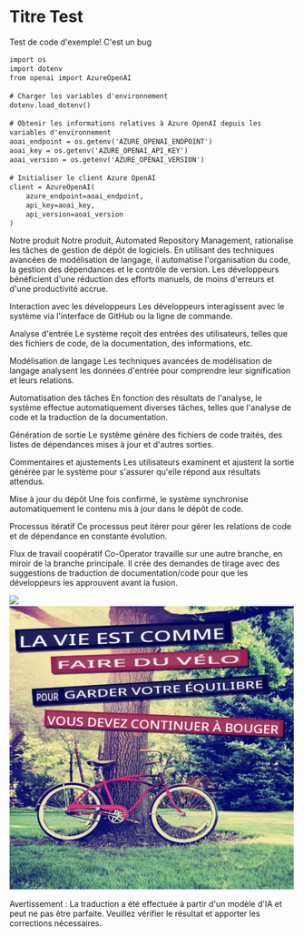 # Titre Test


Test de code d'exemple! C'est un bug
```
import os
import dotenv
from openai import AzureOpenAI

# Charger les variables d'environnement
dotenv.load_dotenv()

# Obtenir les informations relatives à Azure OpenAI depuis les variables d'environnement
aoai_endpoint = os.getenv('AZURE_OPENAI_ENDPOINT')
aoai_key = os.getenv('AZURE_OPENAI_API_KEY')
aoai_version = os.getenv('AZURE_OPENAI_VERSION')

# Initialiser le client Azure OpenAI
client = AzureOpenAI(
    azure_endpoint=aoai_endpoint,
    api_key=aoai_key,
    api_version=aoai_version
)
```

Notre produit
Notre produit, Automated Repository Management, rationalise les tâches de gestion de dépôt de logiciels. En utilisant des techniques avancées de modélisation de langage, il automatise l'organisation du code, la gestion des dépendances et le contrôle de version. Les développeurs bénéficient d'une réduction des efforts manuels, de moins d'erreurs et d'une productivité accrue.

Interaction avec les développeurs
Les développeurs interagissent avec le système via l'interface de GitHub ou la ligne de commande.

Analyse d'entrée
Le système reçoit des entrées des utilisateurs, telles que des fichiers de code, de la documentation, des informations, etc.

Modélisation de langage
Les techniques avancées de modélisation de langage analysent les données d'entrée pour comprendre leur signification et leurs relations.

Automatisation des tâches
En fonction des résultats de l'analyse, le système effectue automatiquement diverses tâches, telles que l'analyse de code et la traduction de la documentation.

Génération de sortie
Le système génère des fichiers de code traités, des listes de dépendances mises à jour et d'autres sorties.

Commentaires et ajustements
Les utilisateurs examinent et ajustent la sortie générée par le système pour s'assurer qu'elle répond aux résultats attendus.

Mise à jour du dépôt
Une fois confirmé, le système synchronise automatiquement le contenu mis à jour dans le dépôt de code.

Processus itératif
Ce processus peut itérer pour gérer les relations de code et de dépendance en constante évolution.

Flux de travail coopératif
Co-Operator travaille sur une autre branche, en miroir de la branche principale. Il crée des demandes de tirage avec des suggestions de traduction de documentation/code pour que les développeurs les approuvent avant la fusion.






![](https://upload.wikimedia.org/wikipedia/commons/thumb/7/77/Google_Images_2015_logo.svg/1200px-Google_Images_2015_logo.svg.png)
![](./translated_images/bicycle.e5987a077c36459b31452b5f6322a930fe95440ab29aeb9c7cbea92148cbe694.fr.png)


Avertissement : La traduction a été effectuée à partir d'un modèle d'IA et peut ne pas être parfaite. Veuillez vérifier le résultat et apporter les corrections nécessaires.